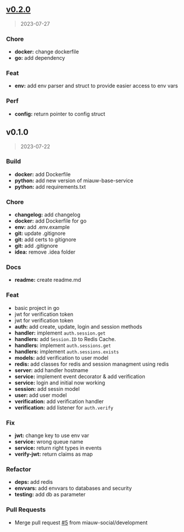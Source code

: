 
<a name="v0.2.0"></a>
## [v0.2.0](https://github.com/miauw-social/auth/compare/v0.1.0...v0.2.0)

> 2023-07-27

### Chore

* **docker:** change dockerfile
* **go:** add dependency

### Feat

* **env:** add env parser and struct to provide easier access to env vars

### Perf

* **config:** return pointer to config struct


<a name="v0.1.0"></a>
## v0.1.0

> 2023-07-22

### Build

* **docker:** add Dockerfile
* **python:** add new version of miauw-base-service
* **python:** add requirements.txt

### Chore

* **changelog:** add changelog
* **docker:** add Dockerfile for go
* **env:** add .env.example
* **git:** update .gitignore
* **git:** add certs to gitignore
* **git:** add .gitignore
* **idea:** remove .idea folder

### Docs

* **readme:** create readme.md

### Feat

* basic project in go
* jwt for verification token
* jwt for verification token
* **auth:** add create, update, login and session methods
* **handler:** implement `auth.session.get`
* **handlers:** add `Session.ID` to Redis Cache.
* **handlers:** implement `auth.sessions.get`
* **handlers:** implement `auth.sessions.exists`
* **models:** add verification to user model
* **redis:** add classes for redis and session managment using redis
* **server:** add handler hostname
* **service:** implement event decorator & add verification
* **service:** login and initial now working
* **session:** add sessin model
* **user:** add user model
* **verification:** add verification handler
* **verification:** add listener for `auth.verify`

### Fix

* **jwt:** change key to use env var
* **service:** wrong queue name
* **service:** return right types in events
* **verify-jwt:** return claims as map

### Refactor

* **deps:** add redis
* **envvars:** add envvars to databases and security
* **testing:** add db as parameter

### Pull Requests

* Merge pull request [#5](https://github.com/miauw-social/auth/issues/5) from miauw-social/development

